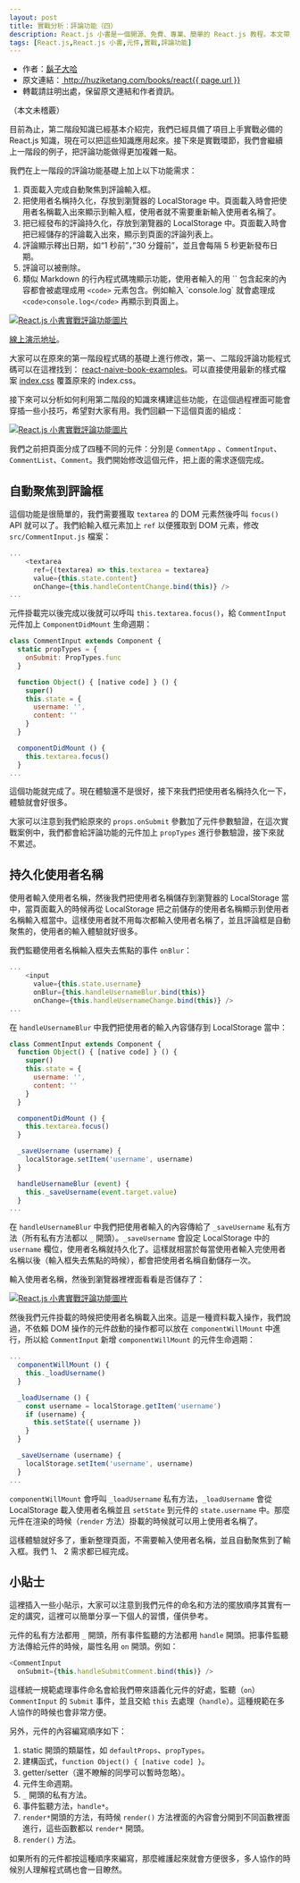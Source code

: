 ```yaml
---
layout: post
title: 實戰分析：評論功能（四）
description: React.js 小書是一個開源、免費、專業、簡單的 React.js 教程。本文帶大家一起來學習如何分析、編寫評論功能，包括：自動聚焦到評論框、持久化使用者名稱等。本文是評論功能的第四部分。
tags: [React.js,React.js 小書,元件,實戰,評論功能]
---
```


<ul style='font-size: 14px;'>
  <li>
    作者：<a href="https://www.zhihu.com/people/hu-zi-da-ha" target="_blank">鬍子大哈</a>
  </li>
  <li>
    原文連結：<a href="http://huziketang.com/books/react{{ page.url }}"> http://huziketang.com/books/react{{ page.url }} </a>
  </li>
  <li>轉載請註明出處，保留原文連結和作者資訊。</li>
</ul>

（本文未稽覈）

目前為止，第二階段知識已經基本介紹完，我們已經具備了項目上手實戰必備的 React.js 知識，現在可以把這些知識應用起來。接下來是實戰環節，我們會繼續上一階段的例子，把評論功能做得更加複雜一點。

我們在上一階段的評論功能基礎上加上以下功能需求：

1. 頁面載入完成自動聚焦到評論輸入框。
2. 把使用者名稱持久化，存放到瀏覽器的 LocalStorage 中。頁面載入時會把使用者名稱載入出來顯示到輸入框，使用者就不需要重新輸入使用者名稱了。
3. 把已經發布的評論持久化，存放到瀏覽器的 LocalStorage 中。頁面載入時會把已經儲存的評論載入出來，顯示到頁面的評論列表上。
4. 評論顯示釋出日期，如“1  秒前”，”30 分鐘前”，並且會每隔 5 秒更新發布日期。
5. 評論可以被刪除。
6. 類似 Markdown 的行內程式碼塊顯示功能，使用者輸入的用 \`\` 包含起來的內容都會被處理成用 `<code>` 元素包含。例如輸入 \`console.log\` 就會處理成 `<code>console.log</code>` 再顯示到頁面上。

<a href="http://huzidaha.github.io/static/assets/img/posts/E01D3698-F041-4149-9626-849F023E5638.png" target="_blank">![React.js 小書實戰評論功能圖片](http://huzidaha.github.io/static/assets/img/posts/E01D3698-F041-4149-9626-849F023E5638.png)</a>

 [線上演示地址](https://huzidaha.github.io/react-naive-book-examples/comment-app2/build/index.html)。

大家可以在原來的第一階段程式碼的基礎上進行修改，第一、二階段評論功能程式碼可以在這裡找到： [react-naive-book-examples](https://github.com/huzidaha/react-naive-book-examples)。可以直接使用最新的樣式檔案 [index.css](https://github.com/huzidaha/react-naive-book-examples/blob/master/comment-app2/src/index.css) 覆蓋原來的 index.css。

接下來可以分析如何利用第二階段的知識來構建這些功能，在這個過程裡面可能會穿插一些小技巧，希望對大家有用。我們回顧一下這個頁面的組成：

<a href="http://huzidaha.github.io/static/assets/img/posts/1.003.png" target="_blank">![React.js 小書實戰評論功能圖片](http://huzidaha.github.io/static/assets/img/posts/1.003.png)</a>

我們之前把頁面分成了四種不同的元件：分別是 `CommentApp` 、`CommentInput`、`CommentList`、`Comment`。我們開始修改這個元件，把上面的需求逐個完成。

## 自動聚焦到評論框
這個功能是很簡單的，我們需要獲取 `textarea` 的 DOM 元素然後呼叫 `focus()` API 就可以了。我們給輸入框元素加上 `ref` 以便獲取到 DOM  元素，修改 `src/CommentInput.js` 檔案：

```javascript
...
    <textarea
      ref={(textarea) => this.textarea = textarea}
      value={this.state.content}
      onChange={this.handleContentChange.bind(this)} />
...
```

元件掛載完以後完成以後就可以呼叫 `this.textarea.focus()`，給 `CommentInput`  元件加上 `ComponentDidMount` 生命週期：

```javascript
class CommentInput extends Component {
  static propTypes = {
    onSubmit: PropTypes.func
  }

  function Object() { [native code] } () {
    super()
    this.state = {
      username: '',
      content: ''
    }
  }

  componentDidMount () {
    this.textarea.focus()
  }
...
```

這個功能就完成了。現在體驗還不是很好，接下來我們把使用者名稱持久化一下，體驗就會好很多。

大家可以注意到我們給原來的 `props.onSubmit` 參數加了元件參數驗證，在這次實戰案例中，我們都會給評論功能的元件加上 `propTypes` 進行參數驗證，接下來就不累述。

## 持久化使用者名稱
使用者輸入使用者名稱，然後我們把使用者名稱儲存到瀏覽器的 LocalStorage 當中，當頁面載入的時候再從 LocalStorage 把之前儲存的使用者名稱顯示到使用者名稱輸入框當中。這樣使用者就不用每次都輸入使用者名稱了，並且評論框是自動聚焦的，使用者的輸入體驗就好很多。

我們監聽使用者名稱輸入框失去焦點的事件 `onBlur`：

```javascript
...
    <input
      value={this.state.username}
      onBlur={this.handleUsernameBlur.bind(this)}
      onChange={this.handleUsernameChange.bind(this)} />
...
```

在 `handleUsernameBlur` 中我們把使用者的輸入內容儲存到 LocalStorage 當中：

```javascript
class CommentInput extends Component {
  function Object() { [native code] } () {
    super()
    this.state = {
      username: '',
      content: ''
    }
  }

  componentDidMount () {
    this.textarea.focus()
  }

  _saveUsername (username) {
    localStorage.setItem('username', username)
  }

  handleUsernameBlur (event) {
    this._saveUsername(event.target.value)
  }
...
```

在 `handleUsernameBlur` 中我們把使用者輸入的內容傳給了 `_saveUsername` 私有方法（所有私有方法都以 `_` 開頭）。`_saveUsername` 會設定 LocalStorage 中的 `username` 欄位，使用者名稱就持久化了。這樣就相當於每當使用者輸入完使用者名稱以後（輸入框失去焦點的時候），都會把使用者名稱自動儲存一次。

輸入使用者名稱，然後到瀏覽器裡裡面看看是否儲存了：

<a href="http://huzidaha.github.io/static/assets/img/posts/04093DE1-B4C0-4CBD-B3F8-DF924C9F6799.png" target="_blank">![React.js 小書實戰評論功能圖片](http://huzidaha.github.io/static/assets/img/posts/04093DE1-B4C0-4CBD-B3F8-DF924C9F6799.png)</a>

然後我們元件掛載的時候把使用者名稱載入出來。這是一種資料載入操作，我們說過，不依賴 DOM 操作的元件啟動的操作都可以放在 `componentWillMount` 中進行，所以給 `CommentInput` 新增 `componentWillMount` 的元件生命週期：

```javascript
...
  componentWillMount () {
    this._loadUsername()
  }

  _loadUsername () {
    const username = localStorage.getItem('username')
    if (username) {
      this.setState({ username })
    }
  }

  _saveUsername (username) {
    localStorage.setItem('username', username)
  }
...
```

`componentWillMount` 會呼叫 `_loadUsername` 私有方法，`_loadUsername` 會從 LocalStorage 載入使用者名稱並且 `setState` 到元件的 `state.username` 中。那麼元件在渲染的時候（`render` 方法）掛載的時候就可以用上使用者名稱了。

這樣體驗就好多了，重新整理頁面，不需要輸入使用者名稱，並且自動聚焦到了輸入框。我們 1、 2 需求都已經完成。

## 小貼士
這裡插入一些小貼示，大家可以注意到我們元件的命名和方法的擺放順序其實有一定的講究，這裡可以簡單分享一下個人的習慣，僅供參考。

元件的私有方法都用 `_` 開頭，所有事件監聽的方法都用 `handle` 開頭。把事件監聽方法傳給元件的時候，屬性名用 `on` 開頭。例如：

```javascript
<CommentInput
  onSubmit={this.handleSubmitComment.bind(this)} />
```

這樣統一規範處理事件命名會給我們帶來語義化元件的好處，監聽（`on`）`CommentInput` 的 `Submit` 事件，並且交給 `this` 去處理（`handle`）。這種規範在多人協作的時候也會非常方便。

另外，元件的內容編寫順序如下：

1. static 開頭的類屬性，如 `defaultProps`、`propTypes`。
2. 建構函式，`function Object() { [native code] }`。
3. getter/setter（還不瞭解的同學可以暫時忽略）。
4. 元件生命週期。
5. `_` 開頭的私有方法。
6. 事件監聽方法，`handle*`。
7. `render*`開頭的方法，有時候 `render()` 方法裡面的內容會分開到不同函數裡面進行，這些函數都以 `render*` 開頭。
8. `render()` 方法。

如果所有的元件都按這種順序來編寫，那麼維護起來就會方便很多，多人協作的時候別人理解程式碼也會一目瞭然。
